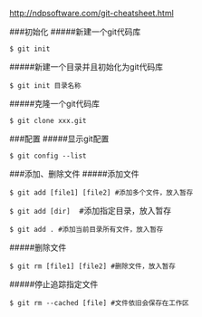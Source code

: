 http://ndpsoftware.com/git-cheatsheet.html

###初始化
#####新建一个git代码库
<pre><code>$ git init</code></pre>
#####新建一个目录并且初始化为git代码库
<pre><code>$ git init 目录名称</code></pre>
#####克隆一个git代码库
<pre><code>$ git clone xxx.git</code></pre>

###配置
#####显示git配置
<pre><code>$ git config --list</code></pre>

###添加、删除文件
#####添加文件
<pre><code>$ git add [file1] [file2] #添加多个文件，放入暂存</code></pre>
<pre><code>$ git add [dir] </code> #添加指定目录，放入暂存</pre>
<pre><code>$ git add . #添加当前目录所有文件，放入暂存</code></pre>
#####删除文件
<pre><code>$ git rm [file1] [file2] #删除文件，放入暂存</code></pre>
#####停止追踪指定文件
<pre><code>$ git rm --cached [file] #文件依旧会保存在工作区</code></pre>
